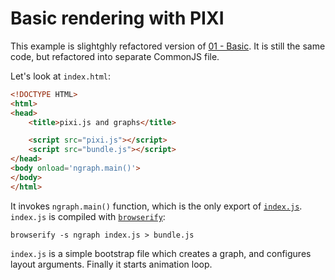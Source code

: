 # Basic rendering with PIXI

This example is slightghly refactored version of [01 - Basic](../01%20-%20Basic/). It is still the
same code, but refactored into separate CommonJS file.

Let's look at `index.html`:

``` html
<!DOCTYPE HTML>
<html>
<head>
	<title>pixi.js and graphs</title>

	<script src="pixi.js"></script>
	<script src="bundle.js"></script>
</head>
<body onload='ngraph.main()'>
</body>
</html>
```

It invokes `ngraph.main()` function, which is the only export of [`index.js`](index.js).
`index.js` is compiled with [`browserify`](http://browserify.org/):

```
browserify -s ngraph index.js > bundle.js
```

`index.js` is a simple bootstrap file which creates a graph, and configures
layout arguments. Finally it starts animation loop.
